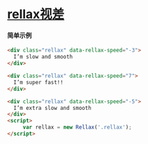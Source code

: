 # <a href="https://dixonandmoe.com/rellax/#GettingStarted">rellax视差</a>







#### 简单示例

~~~ html
<div class="rellax" data-rellax-speed="-3">
  I’m slow and smooth
</div>

<div class="rellax" data-rellax-speed="7">
  I’m super fast!!
</div>

<div class="rellax" data-rellax-speed="-5">
  I’m extra slow and smooth
</div>
<script>
	 var rellax = new Rellax('.rellax');
</script>
~~~

